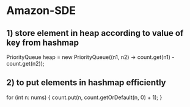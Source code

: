 # Amazon-SDE

## 1) store element in heap according to value of key from hashmap
PriorityQueue<Integer> heap = new PriorityQueue<Integer>((n1, n2) -> count.get(n1) - count.get(n2));
  
## 2) to put elements in hashmap efficiently
for (int n: nums) {
      count.put(n, count.getOrDefault(n, 0) + 1);
}
